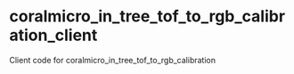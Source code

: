 # coralmicro_in_tree_tof_to_rgb_calibration_client
Client code for coralmicro_in_tree_tof_to_rgb_calibration
